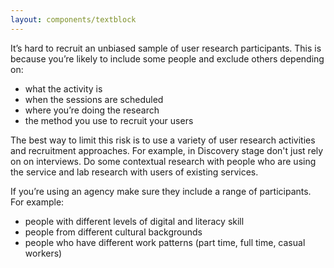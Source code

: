 ```yaml
---
layout: components/textblock
---
```


It’s hard to recruit an unbiased sample of user research participants. This is because you’re likely to include some people and exclude others depending on:
- what the activity is
- when the sessions are scheduled
- where you’re doing the research
- the method you use to recruit your users

The best way to limit this risk is to use a variety of user research activities and recruitment approaches. For example, in Discovery stage don't just rely on on interviews. Do some contextual research with people who are using the service and lab research with users of existing services.

If you’re using an agency make sure they include a range of participants. For example:
- people with different levels of digital and literacy skill
- people from different cultural backgrounds
- people who have different work patterns (part time, full time, casual workers)
